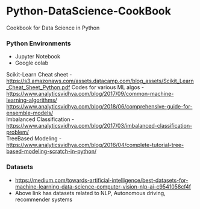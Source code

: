 # Python-DataScience-CookBook
Cookbook for Data Science in Python  <br/>

### Python Environments
* Jupyter Notebook
* Google colab


Scikit-Learn Cheat sheet - https://s3.amazonaws.com/assets.datacamp.com/blog_assets/Scikit_Learn_Cheat_Sheet_Python.pdf
Codes for various ML algos -  https://www.analyticsvidhya.com/blog/2017/09/common-machine-learning-algorithms/  <br/>
https://www.analyticsvidhya.com/blog/2018/06/comprehensive-guide-for-ensemble-models/  <br/> 
Imbalanced Classification -  https://www.analyticsvidhya.com/blog/2017/03/imbalanced-classification-problem/  <br/>
TreeBased Modeling - https://www.analyticsvidhya.com/blog/2016/04/complete-tutorial-tree-based-modeling-scratch-in-python/  <br/>

### Datasets
* https://medium.com/towards-artificial-intelligence/best-datasets-for-machine-learning-data-science-computer-vision-nlp-ai-c9541058cf4f
* Above link has datasets related to NLP, Autonomous driving, recommender systems

